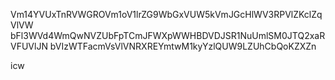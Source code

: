 Vm14YVUxTnRVWGROVm1oV1lrZG9WbGxVUW5kVmJGcHlWV3RPVlZKclZqVlVW
bFl3WVd4WmQwNVZUbFpTCmJFWXpWWHBDVDJSR1NuUmlSM0JTQ2xaRVFUVlJN
bVIzWTFacmVsVlVNRXREYmtwM1kyYzlQUW9LZUhCbQoKZXZn

icw